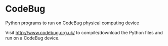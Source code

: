 # CodeBug
Python programs to run on CodeBug physical computing device

Visit http://www.codebug.org.uk/ to compile/download the Python files and run on a CodeBug device.
